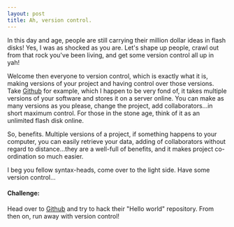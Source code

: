 ```yaml
---
layout: post
title: Ah, version control.
---
```


In this day and age, people are still carrying their million dollar ideas in flash disks! Yes, I was as shocked as you are. Let's shape up people, crawl out from that rock you've been living, and get some version control all up in yah!

Welcome then everyone to version control, which is exactly what it is, making versions of your project and having control over those versions. Take [Github](https://github.com/) for example, which I happen to be very fond of, it takes multiple versions of your software and stores it on a server online. You can make as many versions as you please, change the project, add collaborators...in short maximum control. For those in the stone age, think of it as an unlimited flash disk online.

So, benefits. Multiple versions of a project, if something happens to your computer, you can easily retrieve your data, adding of  collaborators without regard to distance...they are a well-full of benefits, and it makes project co-ordination so much easier.

I beg you fellow syntax-heads, come over to the light side. Have some version control...

#### Challenge:

Head over to [Github](https://github.com/) and try to hack their "Hello world" repository. From then on, run away with version control!